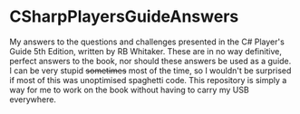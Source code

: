 # CSharpPlayersGuideAnswers
My answers to the questions and challenges presented in the C# Player's Guide 5th Edition, written by RB Whitaker. These are in no way definitive, perfect answers to the book, nor should these answers be used as a guide. I can be very stupid ~~sometimes~~ most of the time, so I wouldn't be surprised if most of this was unoptimised spaghetti code. This repository is simply a way for me to work on the book without having to carry my USB everywhere. 
